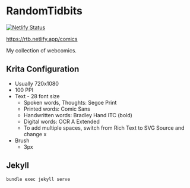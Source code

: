 # RandomTidbits

[![Netlify Status](https://api.netlify.com/api/v1/badges/0e6fb38f-8e9f-4719-957e-302290f9dff7/deploy-status)](https://app.netlify.com/sites/rtbits/deploys)

https://rtb.netlify.app/comics

My collection of webcomics.

## Krita Configuration

* Usually 720x1080
* 100 PPI
* Text - 28 font size
  * Spoken words, Thoughts: Segoe Print
  * Printed words: Comic Sans
  * Handwritten words: Bradley Hand ITC (bold)
  * Digital words: OCR A Extended
  * To add multiple spaces, switch from Rich Text to SVG Source and change x
* Brush
  * 3px

## Jekyll

`bundle exec jekyll serve`
